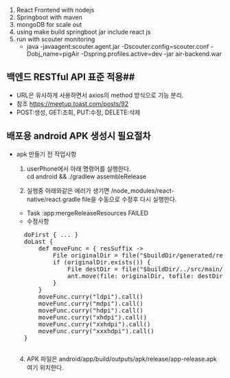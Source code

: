 1. React Frontend with nodejs
2. Springboot with maven
3. mongoDB for scale out 
4. using make build springboot jar include react js
5. run with scouter monitoring 
   - java -javaagent:scouter.agent.jar -Dscouter.config=scouter.conf -Dobj_name=pigAir -Dspring.profiles.active=dev -jar air-backend.war

## 백엔드 RESTful API 표준 적용##
  - URL은 유사하게 사용하면서 axios의 method 방식으로 기능 분리.
  - 참조 https://meetup.toast.com/posts/92
  - POST:생성, GET:조회, PUT:수정, DELETE:삭제
  
## 배포용 android APK 생성시 필요절차 ##
  - apk 만들기 전 작업사항
    1. userPhone에서 아래 명령어를 실행한다.  
       cd android && ./gradlew assembleRelease
    
    2. 실행중 아래와같은 에러가 생기면 /node_modules/react-native/react.gradle file을 수동으로 수정후 다시 실행한다. 
      - Task :app:mergeReleaseResources FAILED
      - 수정사항
      <pre>
      doFirst { ... }
      doLast {
          def moveFunc = { resSuffix ->
              File originalDir = file("$buildDir/generated/res/react/release/drawable-${resSuffix}");
              if (originalDir.exists()) {
                  File destDir = file("$buildDir/../src/main/res/drawable-${resSuffix}");
                  ant.move(file: originalDir, tofile: destDir);
              }
          }
          moveFunc.curry("ldpi").call()
          moveFunc.curry("mdpi").call()
          moveFunc.curry("hdpi").call()
          moveFunc.curry("xhdpi").call()
          moveFunc.curry("xxhdpi").call()
          moveFunc.curry("xxxhdpi").call()
      }
      </pre>
     
    4. APK 파일은 android/app/build/outputs/apk/release/app-release.apk 여기 위치한다.
